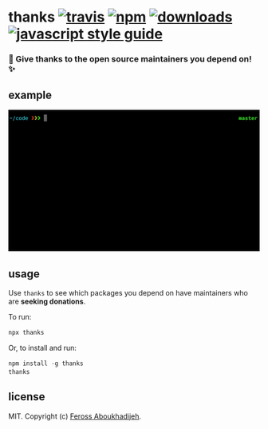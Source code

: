 # thanks [![travis][travis-image]][travis-url] [![npm][npm-image]][npm-url] [![downloads][downloads-image]][downloads-url] [![javascript style guide][standard-image]][standard-url]

[travis-image]: https://img.shields.io/travis/feross/thanks/master.svg
[travis-url]: https://travis-ci.org/feross/thanks
[npm-image]: https://img.shields.io/npm/v/thanks.svg
[npm-url]: https://npmjs.org/package/thanks
[downloads-image]: https://img.shields.io/npm/dm/thanks.svg
[downloads-url]: https://npmjs.org/package/thanks
[standard-image]: https://img.shields.io/badge/code_style-standard-brightgreen.svg
[standard-url]: https://standardjs.com

### 🙌 Give thanks to the open source maintainers you depend on! ✨

## example

![example gif](img/example.gif)

## usage

Use `thanks` to see which packages you depend on have maintainers who are **seeking donations**.

To run:

```js
npx thanks
```

Or, to install and run:

```js
npm install -g thanks
thanks
```

## license

MIT. Copyright (c) [Feross Aboukhadijeh](https://feross.org).
